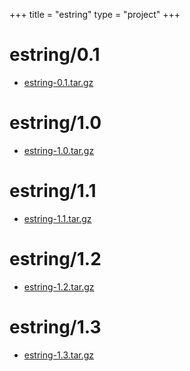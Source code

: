 +++
title = "estring"
type = "project"
+++

# estring/0.1
* [estring-0.1.tar.gz](/estring/estring/0.1/estring-0.1.tar.gz)

# estring/1.0
* [estring-1.0.tar.gz](/estring/estring/1.0/estring-1.0.tar.gz)

# estring/1.1
* [estring-1.1.tar.gz](/estring/estring/1.1/estring-1.1.tar.gz)

# estring/1.2
* [estring-1.2.tar.gz](/estring/estring/1.2/estring-1.2.tar.gz)

# estring/1.3
* [estring-1.3.tar.gz](/estring/estring/1.3/estring-1.3.tar.gz)